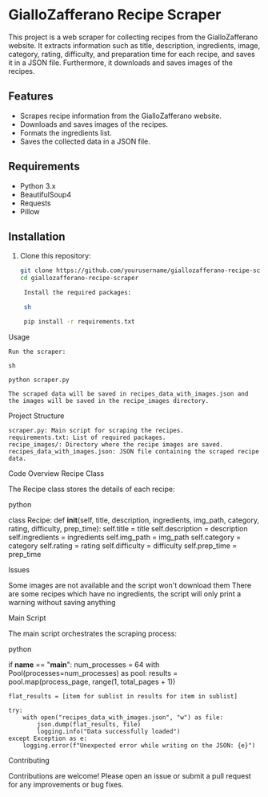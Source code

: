 # GialloZafferano Recipe Scraper

This project is a web scraper for collecting recipes from the GialloZafferano website. It extracts information such as title, description, ingredients, image, category, rating, difficulty, and preparation time for each recipe, and saves it in a JSON file. Furthermore, it downloads and saves images of the recipes.

## Features

- Scrapes recipe information from the GialloZafferano website.
- Downloads and saves images of the recipes.
- Formats the ingredients list.
- Saves the collected data in a JSON file.

## Requirements

- Python 3.x
- BeautifulSoup4
- Requests
- Pillow

## Installation

1. Clone this repository:

   ```sh
   git clone https://github.com/yourusername/giallozafferano-recipe-scraper.git
   cd giallozafferano-recipe-scraper

    Install the required packages:

    sh

    pip install -r requirements.txt

Usage

    Run the scraper:

    sh

    python scraper.py

    The scraped data will be saved in recipes_data_with_images.json and the images will be saved in the recipe_images directory.

Project Structure

    scraper.py: Main script for scraping the recipes.
    requirements.txt: List of required packages.
    recipe_images/: Directory where the recipe images are saved.
    recipes_data_with_images.json: JSON file containing the scraped recipe data.

Code Overview
Recipe Class

The Recipe class stores the details of each recipe:

python

class Recipe:
    def __init__(self, title, description, ingredients, img_path, category, rating, difficulty, prep_time):
        self.title = title
        self.description = description
        self.ingredients = ingredients
        self.img_path = img_path
        self.category = category
        self.rating = rating
        self.difficulty = difficulty
        self.prep_time = prep_time

Issues

Some images are not available and the script won't download them
There are some recipes which have no ingredients, the script will only print a warning without saving anything


Main Script

The main script orchestrates the scraping process:

python

if __name__ == "__main__":
    num_processes = 64
    with Pool(processes=num_processes) as pool:
        results = pool.map(process_page, range(1, total_pages + 1))
    
    flat_results = [item for sublist in results for item in sublist]

    try:
        with open("recipes_data_with_images.json", "w") as file:
            json.dump(flat_results, file)
            logging.info("Data successfully loaded")
    except Exception as e:
        logging.error(f"Unexpected error while writing on the JSON: {e}")

Contributing

Contributions are welcome! Please open an issue or submit a pull request for any improvements or bug fixes.
